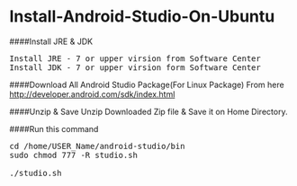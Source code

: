 Install-Android-Studio-On-Ubuntu
================================
####Install JRE & JDK
<pre>
Install JRE - 7 or upper virsion from Software Center
Install JDK - 7 or upper virsion form Software Center
</pre>

####Download All Android Studio Package(For Linux Package)
From here
http://developer.android.com/sdk/index.html

####Unzip & Save 
Unzip Downloaded Zip file &
Save it on Home Directory.

####Run this command

<pre>
cd /home/USER_Name/android-studio/bin
sudo chmod 777 -R studio.sh

./studio.sh



